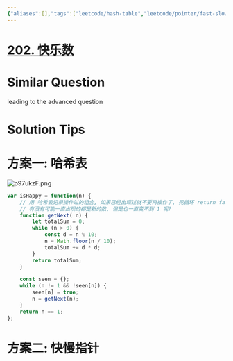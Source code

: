```yaml
---
{"aliases":[],"tags":["leetcode/hash-table","leetcode/pointer/fast-slow","leetcode/unsolved","leetcode/pattern/convergence"],"review-dates":[],"dg-publish":true,"difficulty":"easy","date-created":"2023-05-24-Wed, 12:40:01 pm","date-modified":"2023-05-24-Wed, 12:45:14 pm","permalink":"/programming/basic/leetcode/202. 快乐数/","dgPassFrontmatter":true}
---
```



# [202. 快乐数](https://leetcode.cn/problems/happy-number/)

# Similar Question

leading to the advanced question

# Solution Tips

# 方案一: 哈希表

![p97ukzF.png](https://s1.ax1x.com/2023/05/24/p97ukzF.png)

```js
var isHappy = function(n) {
    // 用 哈希表记录操作过的组合, 如果已经出现过就不要再操作了, 死循环 return false
    // 有没有可能一直出现的都是新的数, 但是也一直变不到 1 呢?
    function getNext( n) {
        let totalSum = 0;
        while (n > 0) {
            const d = n % 10;
            n = Math.floor(n / 10);
            totalSum += d * d;
        }
        return totalSum;
    }

    const seen = {};
    while (n != 1 && !seen[n]) {
        seen[n] = true;
        n = getNext(n);
    }
    return n == 1;
};
```

# 方案二: 快慢指针